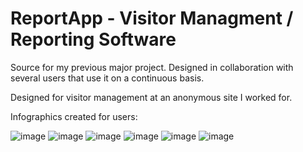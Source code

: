 # ReportApp - Visitor Managment / Reporting Software
Source for my previous major project.  Designed in collaboration with several users that use it on a continuous basis.  

Designed for visitor management at an anonymous  site I worked for.  

Infographics created for users:

![image](https://user-images.githubusercontent.com/6323654/219828953-0a6ff843-4832-4de1-b853-8793ec1632d3.png)
![image](https://user-images.githubusercontent.com/6323654/219828975-46aa82e6-6017-4f3f-9779-6a93919fb701.png)
![image](https://user-images.githubusercontent.com/6323654/219837168-ef59aaf6-4ed4-4223-88e8-838ef0952715.png)
![image](https://user-images.githubusercontent.com/6323654/219828991-3c1b2999-a7af-444c-b430-52a54c9a30e9.png)
![image](https://user-images.githubusercontent.com/6323654/219828999-2b3ee16b-acdd-4a25-b52a-14f4289d21ac.png)
![image](https://user-images.githubusercontent.com/6323654/219829005-dad0ae0b-353d-46cc-9779-6688f4545630.png)

